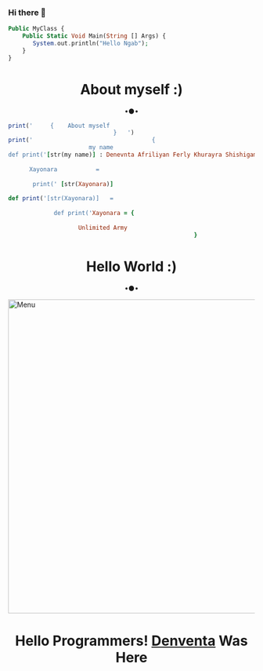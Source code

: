 ### Hi there 👋

```php
Public MyClass {
    Public Static Void Main(String [] Args) {
       System.out.println("Hello Ngab");
    }
} 
```

<h1 align="center"> About myself :) </h1>
<p align="center">
•●•
    
```ruby
print('     {    About myself
                              }   ') 
print('                                  {
                       my name
def print('[str(my name)] : Denevnta Afriliyan Ferly Khurayra Shishigami X')
                                                                        }
      Xayonara           = 
    
       print(' [str(Xayonara)]
    
def print('[str(Xayonara)]   = 
    
             def print('Xayonara = {  
    
                    Unlimited Army        
                                                     }
```
<!--
**Shishigami-X/Shishigami-X** is a ✨ _special_ ✨ repository because its `README.md` (this file) appears on your GitHub profile.

Here are some ideas to get you started:

- 🔭 I’m currently working on Programing
- 🌱 I’m currently learning Coding
- 👯 I’m looking to collaborate on ...
- 🤔 I’m looking for help with ...
- 💬 Ask me about ...
- 📫 How to reach me: ...
- 😄 Pronouns: ...
- ⚡ Fun fact: ...
-->

<h1 align="center"> Hello World :) </h1>
<p align="center">
•●•
</p>

<img src="https://github.com/Denventa/Denventa/blob/main/Hello World/status_me_status_90e259db678545f49a41faf12e095d58.jpg" width="640" title="Menu" alt="Menu">

<h1 align="center">
  <b>Hello Programmers!<b> <a href="https://www.facebook.com/Denventa.Afriliyan" target="blank">Denventa</a> Was Here
</h1>
